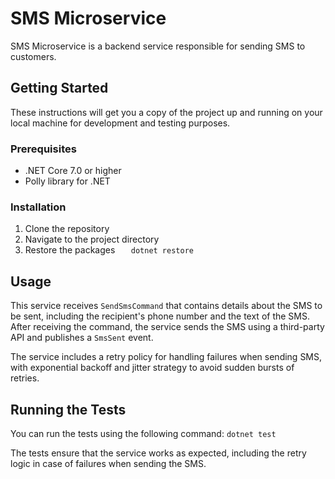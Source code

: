 # SMS Microservice

SMS Microservice is a backend service responsible for sending SMS to customers.

## Getting Started

These instructions will get you a copy of the project up and running on your local machine for development and testing purposes.

### Prerequisites

- .NET Core 7.0 or higher
- Polly library for .NET

### Installation

1. Clone the repository
2. Navigate to the project directory
3. Restore the packages
`   dotnet restore`

## Usage

This service receives `SendSmsCommand` that contains details about the SMS to be sent, including the recipient's phone number and the text of the SMS. After receiving the command, the service sends the SMS using a third-party API and publishes a `SmsSent` event.

The service includes a retry policy for handling failures when sending SMS, with exponential backoff and jitter strategy to avoid sudden bursts of retries.

## Running the Tests

You can run the tests using the following command:
`dotnet test`

The tests ensure that the service works as expected, including the retry logic in case of failures when sending the SMS.

